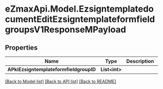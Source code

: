 
# eZmaxApi.Model.EzsigntemplatedocumentEditEzsigntemplateformfieldgroupsV1ResponseMPayload

## Properties

Name | Type | Description | Notes
------------ | ------------- | ------------- | -------------
**APkiEzsigntemplateformfieldgroupID** | **List&lt;int&gt;** |  | 

[[Back to Model list]](../README.md#documentation-for-models)
[[Back to API list]](../README.md#documentation-for-api-endpoints)
[[Back to README]](../README.md)

